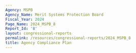 ```yaml
---
Agency: MSPB
Agency_Name: Merit Systems Protection Board
Fiscal_Year: 2024
Page_Name: 2024_MSPB_8
Report_Id: '8'
layout: congressional-reports
permalink: /resources/congressional-reports/2024_MSPB_8
title: Agency Compliance Plan
---
```


